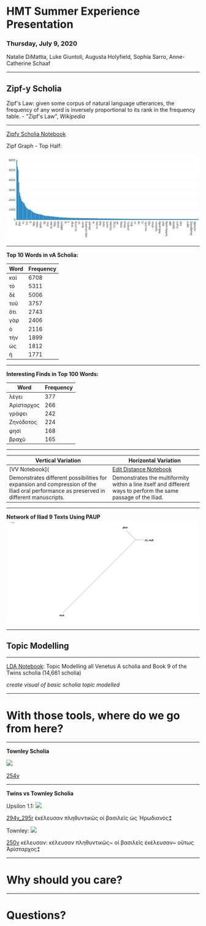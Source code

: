 # HMT Summer Experience Presentation
### Thursday, July 9, 2020

Natalie DiMattia, Luke Giuntoli, Augusta Holyfield, Sophia Sarro, Anne-Catherine Schaaf

---
## Zipf-y Scholia

Zipf's Law: given some corpus of natural language utterances, the frequency of any word is inversely proportional to its rank in the frequency table. - "Zipf's Law", *Wikipedia*

----
[Zipfy Scholia Notebook](https://github.com/nadimattia/summer2020notebooks/blob/master/zipfyScholia.ipynb)

Zipf Graph - Top Half:

<img src="https://github.com/nadimattia/summer2020notebooks/blob/master/data/shortGraphvAschol.png?raw=true"/>

---

**Top 10 Words in vA Scholia:**

| Word | Frequency |
|---|---|
| καὶ | 6708 |
τὸ | 5311
δὲ | 5006
τοῦ | 3757
ὅτι | 2743
γὰρ|2406
ὁ|2116
τὴν|1899
ὡς|1812
ἡ|1771

---

**Interesting Finds in Top 100 Words:**

| Word | Frequency |
|---|---|
λέγει | 377
Ἀρίσταρχος | 266
γράφει | 242
Ζηνόδοτος | 224
φησὶ | 168
βραχὺ | 165

---

| Vertical Variation | Horizontal Variation |
|---|---|
[VV Notebook]( |[Edit Distance Notebook](https://mybinder.org/v2/gh/neelsmith/summer2020nbs/77ceaab5e14116d8090d934960adcd2c29302fa7)
Demonstrates different possibilities for expansion and compression of the Iliad oral performance as preserved in different manuscripts. | Demonstrates the multiformity within a line itself and different ways to perform the same passage of the Iliad.

---

**Network of Iliad 9 Texts Using PAUP**
<img src="https://github.com/hmteditors/iliad23-2020/blob/master/presentation/images/illiadtestsplit.jpeg?raw=true"/>

---
## Topic Modelling

---
[LDA Notebook](https://mybinder.org/v2/gh/neelsmith/summer2020nbs/77ceaab5e14116d8090d934960adcd2c29302fa7): Topic Modelling all Venetus A scholia and Book 9 of the Twins scholia (14,661 scholia)

*create visual of basic scholia topic modelled*

---
# With those tools, where do we go from here?
---
**Townley Scholia**

<img src="http://www.homermultitext.org/iipsrv?OBJ=IIP,1.0&FIF=/project/homer/pyramidal/deepzoom/citebl/burney86imgs/v1/burney_ms_86_f254v.tif&RGN=0.07881,0.5461,0.7049,0.1666&wID=5000&CVT=JPEG"/>

[254v](http://www.homermultitext.org/ict2/?urn=urn:cite2:citebl:burney86imgs.v1:burney_ms_86_f254v@0.07062,0.5494,0.3127,0.1686)

---
**Twins vs Townley Scholia**

Upsilon 1.1:
<img src="http://www.homermultitext.org/iipsrv?OBJ=IIP,1.0&FIF=/project/homer/pyramidal/deepzoom/hmt/e3bifolio/v1/E3_294v_295r.tif&RGN=0.6884,0.1241,0.2471,0.03237&wID=5000&CVT=JPEG"/>

[294v_295r](http://www.homermultitext.org/ict2/?urn=urn:cite2:hmt:e3bifolio.v1:E3_294v_295r@0.6884,0.1241,0.2471,0.03237)
ἐκέλευσαν πληθυντικῶς οἱ βασιλεῖς ὡς Ἡρωδιανός⁑

Townley:
<img src="http://www.homermultitext.org/iipsrv?OBJ=IIP,1.0&FIF=/project/homer/pyramidal/deepzoom/citebl/burney86imgs/v1/burney_ms_86_f250v.tif&RGN=0.1006,0.8122,0.4936,0.02704&wID=5000&CVT=JPEG"/>

[250v](http://www.homermultitext.org/ict2/?urn=urn:cite2:citebl:burney86imgs.v1:burney_ms_86_f250v@0.1006,0.8122,0.4936,0.02704)
κέλευσαν: κέλευσαν πληθυντικῶς~ οἱ βασιλεῖς ἐκέλευσαν~ οὕτως Ἀρίσταρχος⁑

---

# Why should you care?

---

# Questions?
